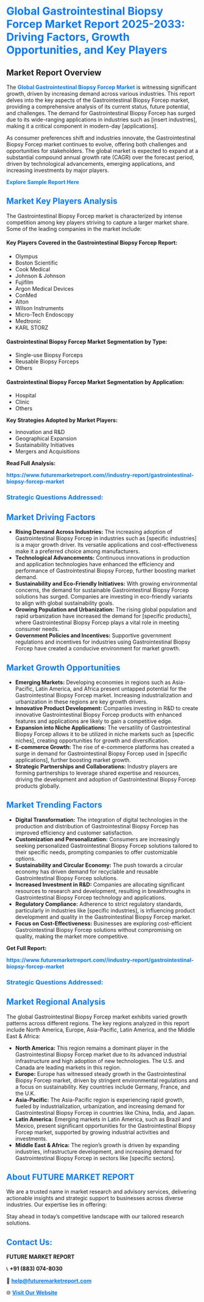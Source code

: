 <h1 style="color: #007BFF;">Global Gastrointestinal Biopsy Forcep Market Report 2025-2033: Driving Factors, Growth Opportunities, and Key Players</h1>

<section id="overview">
<h2>Market Report Overview</h2>
<p>The <a href="https://www.futuremarketreport.com//industry-report/gastrointestinal-biopsy-forcep-market" style="color: #007BFF; text-decoration: none;"><strong>Global Gastrointestinal Biopsy Forcep Market</strong></a> is witnessing significant growth, driven by increasing demand across various industries. This report delves into the key aspects of the Gastrointestinal Biopsy Forcep market, providing a comprehensive analysis of its current status, future potential, and challenges. The demand for Gastrointestinal Biopsy Forcep has surged due to its wide-ranging applications in industries such as [insert industries], making it a critical component in modern-day [applications].</p>
<p>As consumer preferences shift and industries innovate, the Gastrointestinal Biopsy Forcep market continues to evolve, offering both challenges and opportunities for stakeholders. The global market is expected to expand at a substantial compound annual growth rate (CAGR) over the forecast period, driven by technological advancements, emerging applications, and increasing investments by major players.</p>
</section>

<section id="overview">
<p><a href="https://www.futuremarketreport.com//request-sample/reportId=52691" style="color: #007BFF; text-decoration: none;"><strong>Explore Sample Report Here</strong></a></p>
</section>

<section id="key-players">
<h2 style="color: #007BFF;">Market Key Players Analysis</h2>
<p>The Gastrointestinal Biopsy Forcep market is characterized by intense competition among key players striving to capture a larger market share. Some of the leading companies in the market include:</p>
<h4>Key Players Covered in the Gastrointestinal Biopsy Forcep Report:</h4>
<ul><li>Olympus</li><li>Boston Scientific</li><li>Cook Medical</li><li>Johnson &amp; Johnson</li><li>Fujifilm</li><li>Argon Medical Devices</li><li>ConMed</li><li>Alton</li><li>Wilson Instruments</li><li>Micro-Tech Endoscopy</li><li>Medtronic</li><li>KARL STORZ</li></ul>
<h4>Gastrointestinal Biopsy Forcep Market Segmentation by Type:</h4>
<ul><li>Single-use Biopsy Forceps</li><li>Reusable Biopsy Forceps</li><li>Others</li></ul>

<h4>Gastrointestinal Biopsy Forcep Market Segmentation by Application:</h4>
<ul><li>Hospital</li><li>Clinic</li><li>Others</li></ul>
<p><strong>Key Strategies Adopted by Market Players:</strong></p>
<ul>
<li>Innovation and R&D</li>
<li>Geographical Expansion</li>
<li>Sustainability Initiatives</li>
<li>Mergers and Acquisitions</li>
</ul>
</section>

<section>
<p><strong>Read Full Analysis: </strong></p><a href="https://www.futuremarketreport.com//industry-report/gastrointestinal-biopsy-forcep-market" style="color: #007BFF; text-decoration: none;"><strong>https://www.futuremarketreport.com//industry-report/gastrointestinal-biopsy-forcep-market</strong></a>
<h3 style="color: #007BFF;">Strategic Questions Addressed:</h3>
</section>

<section id="driving-factors">
<h2 style="color: #007BFF;">Market Driving Factors</h2>
<ul>
<li><strong>Rising Demand Across Industries:</strong> The increasing adoption of Gastrointestinal Biopsy Forcep in industries such as [specific industries] is a major growth driver. Its versatile applications and cost-effectiveness make it a preferred choice among manufacturers.</li>
<li><strong>Technological Advancements:</strong> Continuous innovations in production and application technologies have enhanced the efficiency and performance of Gastrointestinal Biopsy Forcep, further boosting market demand.</li>
<li><strong>Sustainability and Eco-Friendly Initiatives:</strong> With growing environmental concerns, the demand for sustainable Gastrointestinal Biopsy Forcep solutions has surged. Companies are investing in eco-friendly variants to align with global sustainability goals.</li>
<li><strong>Growing Population and Urbanization:</strong> The rising global population and rapid urbanization have increased the demand for [specific products], where Gastrointestinal Biopsy Forcep plays a vital role in meeting consumer needs.</li>
<li><strong>Government Policies and Incentives:</strong> Supportive government regulations and incentives for industries using Gastrointestinal Biopsy Forcep have created a conducive environment for market growth.</li>
</ul>
</section>

<section id="growth-opportunities">
<h2 style="color: #007BFF;">Market Growth Opportunities</h2>
<ul>
<li><strong>Emerging Markets:</strong> Developing economies in regions such as Asia-Pacific, Latin America, and Africa present untapped potential for the Gastrointestinal Biopsy Forcep market. Increasing industrialization and urbanization in these regions are key growth drivers.</li>
<li><strong>Innovative Product Development:</strong> Companies investing in R&D to create innovative Gastrointestinal Biopsy Forcep products with enhanced features and applications are likely to gain a competitive edge.</li>
<li><strong>Expansion into Niche Applications:</strong> The versatility of Gastrointestinal Biopsy Forcep allows it to be utilized in niche markets such as [specific niches], creating opportunities for growth and diversification.</li>
<li><strong>E-commerce Growth:</strong> The rise of e-commerce platforms has created a surge in demand for Gastrointestinal Biopsy Forcep used in [specific applications], further boosting market growth.</li>
<li><strong>Strategic Partnerships and Collaborations:</strong> Industry players are forming partnerships to leverage shared expertise and resources, driving the development and adoption of Gastrointestinal Biopsy Forcep products globally.</li>
</ul>
</section>

<section id="trending-factors">
<h2 style="color: #007BFF;">Market Trending Factors</h2>
<ul>
<li><strong>Digital Transformation:</strong> The integration of digital technologies in the production and distribution of Gastrointestinal Biopsy Forcep has improved efficiency and customer satisfaction.</li>
<li><strong>Customization and Personalization:</strong> Consumers are increasingly seeking personalized Gastrointestinal Biopsy Forcep solutions tailored to their specific needs, prompting companies to offer customizable options.</li>
<li><strong>Sustainability and Circular Economy:</strong> The push towards a circular economy has driven demand for recyclable and reusable Gastrointestinal Biopsy Forcep solutions.</li>
<li><strong>Increased Investment in R&D:</strong> Companies are allocating significant resources to research and development, resulting in breakthroughs in Gastrointestinal Biopsy Forcep technology and applications.</li>
<li><strong>Regulatory Compliance:</strong> Adherence to strict regulatory standards, particularly in industries like [specific industries], is influencing product development and quality in the Gastrointestinal Biopsy Forcep market.</li>
<li><strong>Focus on Cost-Effectiveness:</strong> Businesses are exploring cost-efficient Gastrointestinal Biopsy Forcep solutions without compromising on quality, making the market more competitive.</li>
</ul>
</section>

<section>
<p><strong>Get Full Report: </strong></p><a href="https://www.futuremarketreport.com//industry-report/gastrointestinal-biopsy-forcep-market" style="color: #007BFF; text-decoration: none;"><strong>https://www.futuremarketreport.com//industry-report/gastrointestinal-biopsy-forcep-market</strong></a>
<h3 style="color: #007BFF;">Strategic Questions Addressed:</h3>
</section>


<section id="regional-analysis">
<h2 style="color: #007BFF;">Market Regional Analysis</h2>
<p>The global Gastrointestinal Biopsy Forcep market exhibits varied growth patterns across different regions. The key regions analyzed in this report include North America, Europe, Asia-Pacific, Latin America, and the Middle East & Africa:</p>
<ul>
<li><strong>North America:</strong> This region remains a dominant player in the Gastrointestinal Biopsy Forcep market due to its advanced industrial infrastructure and high adoption of new technologies. The U.S. and Canada are leading markets in this region.</li>
<li><strong>Europe:</strong> Europe has witnessed steady growth in the Gastrointestinal Biopsy Forcep market, driven by stringent environmental regulations and a focus on sustainability. Key countries include Germany, France, and the U.K.</li>
<li><strong>Asia-Pacific:</strong> The Asia-Pacific region is experiencing rapid growth, fueled by industrialization, urbanization, and increasing demand for Gastrointestinal Biopsy Forcep in countries like China, India, and Japan.</li>
<li><strong>Latin America:</strong> Emerging markets in Latin America, such as Brazil and Mexico, present significant opportunities for the Gastrointestinal Biopsy Forcep market, supported by growing industrial activities and investments.</li>
<li><strong>Middle East & Africa:</strong> The region’s growth is driven by expanding industries, infrastructure development, and increasing demand for Gastrointestinal Biopsy Forcep in sectors like [specific sectors].</li>
</ul>
</section>

<footer>
<h2 style="color: #007BFF;">About FUTURE MARKET REPORT</h2>
<p>We are a trusted name in market research and advisory services, delivering actionable insights and strategic support to businesses across diverse industries. Our expertise lies in offering:</p>

<p>Stay ahead in today’s competitive landscape with our tailored research solutions.</p>

<h2 style="color: #007BFF;">Contact Us:</h2>
<p><strong>FUTURE MARKET REPORT</strong></p>
<p>📞 <strong>+91 (883) 074-8030</strong></p>
<p>📧 <strong><a href="mailto:help@futuremarketreport.com" style="color: #007BFF;">help@futuremarketreport.com</a></strong></p>
<p>🌐 <strong><a href="https://www.futuremarketreport.com/" style="color: #007BFF;">Visit Our Website</a></strong></p>
</footer>